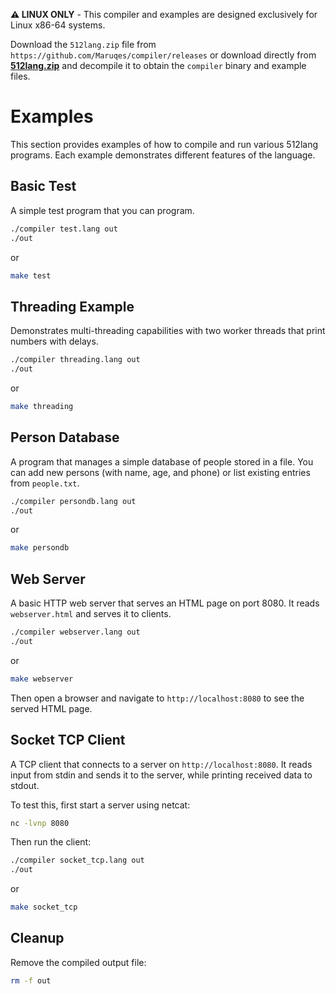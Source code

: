 
**⚠️ LINUX ONLY** - This compiler and examples are designed exclusively for Linux x86-64 systems.


Download the `512lang.zip` file from `https://github.com/Maruqes/compiler/releases` or download directly from [**512lang.zip**](`https://github.com/Maruqes/compiler/releases/latest/download/512lang.zip`) and decompile it to obtain the `compiler` binary and example files.


# Examples

This section provides examples of how to compile and run various 512lang programs. Each example demonstrates different features of the language.

## Basic Test

A simple test program that you can program.
```bash
./compiler test.lang out
./out
```
or
```bash
make test
```

## Threading Example

Demonstrates multi-threading capabilities with two worker threads that print numbers with delays.

```bash
./compiler threading.lang out
./out
```
or 
```bash
make threading
```

## Person Database

A program that manages a simple database of people stored in a file. You can add new persons (with name, age, and phone) or list existing entries from `people.txt`.

```bash
./compiler persondb.lang out
./out
```
or
```bash
make persondb
```

## Web Server

A basic HTTP web server that serves an HTML page on port 8080. It reads `webserver.html` and serves it to clients.

```bash
./compiler webserver.lang out
./out
```
or
```bash
make webserver
```

Then open a browser and navigate to `http://localhost:8080` to see the served HTML page.

## Socket TCP Client

A TCP client that connects to a server on `http://localhost:8080`. It reads input from stdin and sends it to the server, while printing received data to stdout.

To test this, first start a server using netcat:

```bash
nc -lvnp 8080
```

Then run the client:

```bash
./compiler socket_tcp.lang out
./out
```
or
```bash
make socket_tcp
```

## Cleanup

Remove the compiled output file:

```bash
rm -f out
```
